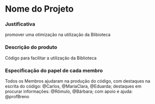 # Nome do Projeto


### Justificativa
promover uma otimização na utilização da Blibioteca 

### Descrição do produto
Código para facilitar a utilização da Biblioteca 

### Especificação do papel de cada membro
Todos os Membros ajudaram na produção do código, com destaques na escrita do código: @Carlos, @MariaClara, @Eduarda; destaques em procurar informações: @Rômulo, @Bárbara; com apoio e ajuda: @profBreno

